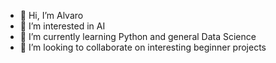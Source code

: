- 👋 Hi, I’m Alvaro
- 👀 I’m interested in AI
- 🌱 I’m currently learning Python and general Data Science  
- 💞️ I’m looking to collaborate on interesting beginner projects 

<!---
Spinne89/Spinne89 is a ✨ special ✨ repository because its `README.md` (this file) appears on your GitHub profile.
You can click the Preview link to take a look at your changes.
--->
